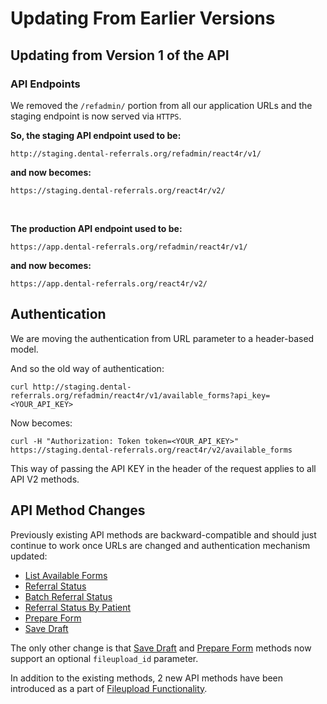 # Updating From Earlier Versions

## Updating from Version 1 of the API

### API Endpoints

We removed the `/refadmin/` portion from all our application URLs and the staging endpoint is now served via `HTTPS`. 

**So, the staging API endpoint used to be:**

`http://staging.dental-referrals.org/refadmin/react4r/v1/`

**and now becomes:**

`https://staging.dental-referrals.org/react4r/v2/`

<br>

**The production API endpoint used to be:**

`https://app.dental-referrals.org/refadmin/react4r/v1/`

**and now becomes:**

`https://app.dental-referrals.org/react4r/v2/`

## Authentication

We are moving the authentication from URL parameter to a header-based model.

And so the old way of authentication:

`curl http://staging.dental-referrals.org/refadmin/react4r/v1/available_forms?api_key=<YOUR_API_KEY>`

Now becomes:

`curl -H "Authorization: Token token=<YOUR_API_KEY>" https://staging.dental-referrals.org/react4r/v2/available_forms`

This way of passing the API KEY in the header of the request applies to all API V2 methods.

## API Method Changes

Previously existing API methods are backward-compatible and should just continue to work once URLs are changed and authentication mechanism updated:

- [List Available Forms](#list-available-forms)
- [Referral Status](#referral-status)
- [Batch Referral Status](#batch-referral-status)
- [Referral Status By Patient](#referral-status-by-patient)
- [Prepare Form](#prepare-form)
- [Save Draft](#save-draft)

The only other change is that [Save Draft](#save-draft) and [Prepare Form](#prepare-form) methods now support an optional `fileupload_id` parameter.

In addition to the existing methods, 2 new API methods have been introduced as a part of [Fileupload Functionality](#uploading-files).

